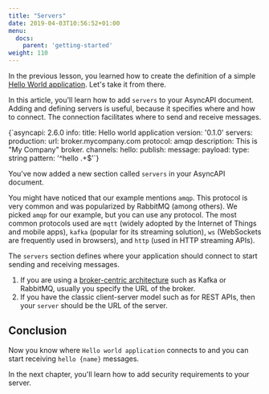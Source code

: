 ```yaml
---
title: "Servers"
date: 2019-04-03T10:56:52+01:00
menu:
  docs:
    parent: 'getting-started'
weight: 110
---
```


In the previous lesson, you learned how to create the definition of a simple [Hello World application](/docs/getting-started/hello-world). Let's take it from there.

In this article, you'll learn how to add `servers` to your AsyncAPI document. Adding and defining servers is useful, because it specifies where and how to connect. The connection facilitates where to send and receive messages.

<CodeBlock highlightedLines={[5,6,7,8,9]}>
{`asyncapi: 2.6.0
info:
  title: Hello world application
  version: '0.1.0'
servers:
  production:
    url: broker.mycompany.com
    protocol: amqp
    description: This is "My Company" broker.
channels:
  hello:
    publish:
      message:
        payload:
          type: string
          pattern: '^hello .+$'`}
</CodeBlock>

You've now added a new section called `servers` in your AsyncAPI document.

You might have noticed that our example mentions `amqp`. This protocol is very common and was popularized by RabbitMQ (among others). We picked `amqp` for our example, but you can use any protocol. The most common protocols used are `mqtt` (widely adopted by the Internet of Things and mobile apps), `kafka` (popular for its streaming solution), `ws` (WebSockets are frequently used in browsers), and `http` (used in HTTP streaming APIs).

<Remember>

The `servers` section defines where your application should connect to start sending and receiving messages. 

1. If you are using a <a href="https://dev.to/fmvilas/event-driven-architectures--asyncapi-db7" target="_blank" className="text-secondary-600 font-medium hover:underline">broker-centric architecture</a> such as Kafka or RabbitMQ, usually you specify the URL of the broker. 
2. If you have the classic client-server model such as for REST APIs, then your `server` should be the URL of the server.

</Remember>

## Conclusion

Now you know where `Hello world application` connects to and you can start receiving `hello {name}` messages.

In the next chapter, you'll learn how to add security requirements to your server.
